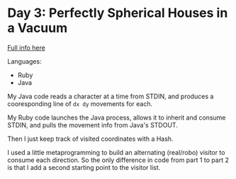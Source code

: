 # Day 3: Perfectly Spherical Houses in a Vacuum

[Full info here](https://adventofcode.com/2015/day/3)

Languages:
* Ruby
* Java

My Java code reads a character at a time from STDIN, and produces a
cooresponding line of `dx dy` movements for each.

My Ruby code launches the Java process, allows it to inherit and consume
STDIN, and pulls the movement info from Java's STDOUT.

Then I just keep track of visited coordinates with a Hash.

I used a little metaprogramming to build an alternating (real/robo) visitor
to consume each direction. So the only difference in code from part 1 to part 2
is that I add a second starting point to the visitor list.

